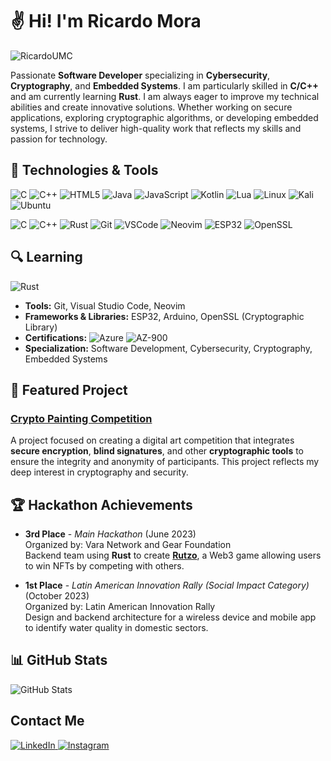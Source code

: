 # ✌️ Hi! I'm **Ricardo Mora**

<p align="left"> <img src="https://komarev.com/ghpvc/?username=RicardoUMC&label=Views&color=0e75b6&style=flat" alt="RicardoUMC" /> </p>

Passionate **Software Developer** specializing in **Cybersecurity**, **Cryptography**, and **Embedded Systems**. I am particularly skilled in **C/C++** and am currently learning **Rust**. I am always eager to improve my technical abilities and create innovative solutions. Whether working on secure applications, exploring cryptographic algorithms, or developing embedded systems, I strive to deliver high-quality work that reflects my skills and passion for technology.

## 🔧 Technologies & Tools

![C](https://img.shields.io/badge/c-%2300599C.svg?style=for-the-badge&logo=c&logoColor=white)
![C++](https://img.shields.io/badge/c++-%2300599C.svg?style=for-the-badge&logo=c%2B%2B&logoColor=white)
![HTML5](https://img.shields.io/badge/html5-%23E34F26.svg?style=for-the-badge&logo=html5&logoColor=white)
![Java](https://img.shields.io/badge/java-%23ED8B00.svg?style=for-the-badge&logo=openjdk&logoColor=white)
![JavaScript](https://img.shields.io/badge/javascript-%23323330.svg?style=for-the-badge&logo=javascript&logoColor=%23F7DF1E)
![Kotlin](https://img.shields.io/badge/kotlin-%237F52FF.svg?style=for-the-badge&logo=kotlin&logoColor=white)
![Lua](https://img.shields.io/badge/lua-%232C2D72.svg?style=for-the-badge&logo=lua&logoColor=white)
![Linux](https://img.shields.io/badge/Linux-FCC624?style=for-the-badge&logo=linux&logoColor=black)
![Kali](https://img.shields.io/badge/Kali-268BEE?style=for-the-badge&logo=kalilinux&logoColor=white)
![Ubuntu](https://img.shields.io/badge/Ubuntu-E95420?style=for-the-badge&logo=ubuntu&logoColor=white)


<p align="left">
  <img src="https://img.shields.io/badge/Language-C-00599C?style=flat&logo=c&logoColor=white" alt="C" />
  <img src="https://img.shields.io/badge/Language-C%2B%2B-00599C?style=flat&logo=c%2B%2B&logoColor=white" alt="C++" />
  <img src="https://img.shields.io/badge/Language-Rust-000000?style=flat&logo=rust&logoColor=white" alt="Rust" />
  <img src="https://img.shields.io/badge/Tool-Git-F05032?style=flat&logo=git&logoColor=white" alt="Git" />
  <img src="https://img.shields.io/badge/Tool-Visual%20Studio%20Code-007ACC?style=flat&logo=visualstudiocode&logoColor=white" alt="VSCode" />
  <img src="https://img.shields.io/badge/Tool-Neovim-57A143?style=flat&logo=neovim&logoColor=white" alt="Neovim" />
  <img src="https://img.shields.io/badge/Framework-ESP32-003B57?style=flat&logo=espressif&logoColor=white" alt="ESP32" />
  <img src="https://img.shields.io/badge/Library-OpenSSL-FF5C39?style=flat&logo=openssl&logoColor=white" alt="OpenSSL" />
</p>

## 🔍 Learning

![Rust](https://img.shields.io/badge/rust-%23000000.svg?style=for-the-badge&logo=rust&logoColor=white)


- **Tools:** Git, Visual Studio Code, Neovim
- **Frameworks & Libraries:** ESP32, Arduino, OpenSSL (Cryptographic Library)
- **Certifications:** ![Azure](https://img.shields.io/badge/azure-%230072C6.svg?style=for-the-badge&logo=microsoftazure&logoColor=white)
 ![AZ-900](https://img.shields.io/badge/Certification-AZ--900-blue?style=flat&logo=microsoft)
- **Specialization:** Software Development, Cybersecurity, Cryptography, Embedded Systems

## 🌟 Featured Project

### [Crypto Painting Competition](https://github.com/RicardoUMC/Crypto-Painting-Competition)

A project focused on creating a digital art competition that integrates **secure encryption**, **blind signatures**, and other **cryptographic tools** to ensure the integrity and anonymity of participants. This project reflects my deep interest in cryptography and security.

## 🏆 Hackathon Achievements

- **3rd Place** - *Main Hackathon* (June 2023)  
  Organized by: Vara Network and Gear Foundation  
  Backend team using **Rust** to create [**Rutzo**](https://github.com/Rustizados/Rutzo), a Web3 game allowing users to win NFTs by competing with others.

- **1st Place** - *Latin American Innovation Rally (Social Impact Category)* (October 2023)  
  Organized by: Latin American Innovation Rally  
  Design and backend architecture for a wireless device and mobile app to identify water quality in domestic sectors.
  
## 📊 GitHub Stats

![GitHub Stats](https://github-readme-stats.vercel.app/api?username=RicardoUMC&show_icons=true&hide_title=true&count_private=true&theme=radical)

## Contact Me

<a href="https://www.linkedin.com/in/ricardoumc/">
  <img src="https://img.shields.io/badge/linkedin-%230077B5.svg?style=for-the-badge&logo=linkedin&logoColor=white" alt="LinkedIn" />
</a>
<a href="https://www.instagram.com/_ricardo.mora_/">
  <img src="https://img.shields.io/badge/Instagram-%23E4405F.svg?style=for-the-badge&logo=Instagram&logoColor=white" alt="Instagram" />
</a>

